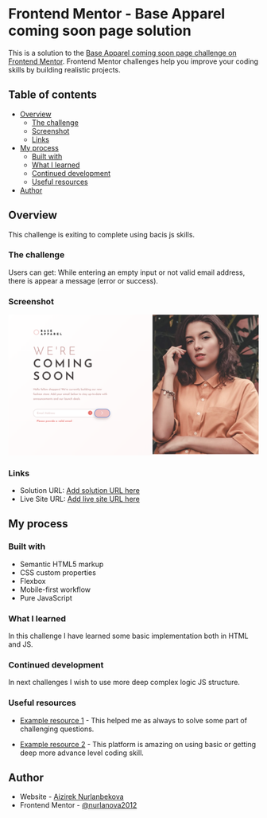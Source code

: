 # Frontend Mentor - Base Apparel coming soon page solution

This is a solution to the [Base Apparel coming soon page challenge on Frontend Mentor](https://www.frontendmentor.io/challenges/base-apparel-coming-soon-page-5d46b47f8db8a7063f9331a0). Frontend Mentor challenges help you improve your coding skills by building realistic projects.

## Table of contents

- [Overview](#overview)
  - [The challenge](#the-challenge)
  - [Screenshot](#screenshot)
  - [Links](#links)
- [My process](#my-process)
  - [Built with](#built-with)
  - [What I learned](#what-i-learned)
  - [Continued development](#continued-development)
  - [Useful resources](#useful-resources)
- [Author](#author)

## Overview
This challenge is exiting to complete using bacis js skills.

### The challenge

Users can get:
While entering an empty input or not valid email address, there is appear a message (error or success).

### Screenshot

![](images/web-version-screenshot.png)

### Links

- Solution URL: [Add solution URL here](https://github.com/nurlanova2012/Base-apperal.git)
- Live Site URL: [Add live site URL here](https://nurlanova2012.github.io/Base-apperal/)

## My process

### Built with

- Semantic HTML5 markup
- CSS custom properties
- Flexbox
- Mobile-first workflow
- Pure JavaScript

### What I learned

In this challenge I have learned some basic implementation both in HTML and JS.

### Continued development

In next challenges I wish to use more deep complex logic JS structure.

### Useful resources

- [Example resource 1](https://www.stackoverflow.com) - This helped me as always to solve some part of challenging questions.

- [Example resource 2](https://www.w3schools.com) - This platform is amazing on using basic or getting deep more advance level coding skill.

## Author

- Website - [Aizirek Nurlanbekova](https://github.com/nurlanova2012)
- Frontend Mentor - [@nurlanova2012](https://www.frontendmentor.io/profile/nurlanova2012)
